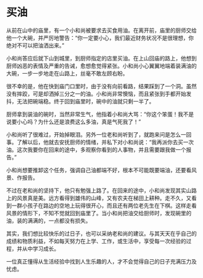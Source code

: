 # 买油

从前在山中的庙里，有一个小和尚被要求去买食用油。在离开前，庙里的厨师交给他一个大碗，并严厉地警告：“你一定要小心，我们最近财务状况不是很理想，你绝对不可以把油洒出来。” 

小和尚答应后就下山到城里，到厨师指定的店里买油。在上山回庙的路上，他想到厨师凶恶的表情及严重的告诫，愈想愈觉得紧张。小和尚小心翼翼地端着装满油的大碗，一步一步地走在山路上，丝毫不敢左顾右盼。 

很不幸的是，他在快到庙门口里时，由于没有向前看路，结果踩到了一个洞。虽然没有摔跤，可是却洒掉三分之一的油。小和尚非常懊恼，而且紧张到手都开始发抖，无法把碗端稳。终于回到庙里时，碗中的油就只剩一半了。 

厨师拿到装油的碗时，当然非常生气，他指着小和尚大骂：“你这个笨蛋！我不是说要小心吗？为什么还是浪费这么多油，真是气死我了！” 

小和尚听了很难过，开始掉眼泪。另外一位老和尚听到了，就跑来问是怎么一回事。了解以后，他就去安抚厨师的情绪，并私下对小和尚说：“我再派你去买一次油。这次我要你在回来的途中，多观察你看到的人事物，并且需要跟我做一个报告。” 

小和尚想要推卸这个任务，强调自己油都端不好，根本不可能既要端油，还要看风景、作报告。 

不过在老和尚的坚持下，他只有勉强上路了。在回来的途中，小和尚发现其实山路上的风景真是美。远方看得到雄伟的山峰，又有农夫在梯田上耕种。走不久，又看到一群小孩子在路边的空地上玩得很开心，而且还有两位老先生在下棋。这样走看风景的情形下，不知不觉就回到庙里了。当小和尚把油交给厨师时，发现碗里的油，装的满满的，一点都没有损失。 

其实，我们想比较快乐的过日子，也可以采纳老和尚的建议。与其天天在乎自己的成绩和物质利益，不如每天努力在上学、工作，或生活中，享受每一次经验的过程，并从中学习成长。 

一位真正懂得从生活经验中找到人生乐趣的人，才不会觉得自己的日子充满压力及忧虑。
 